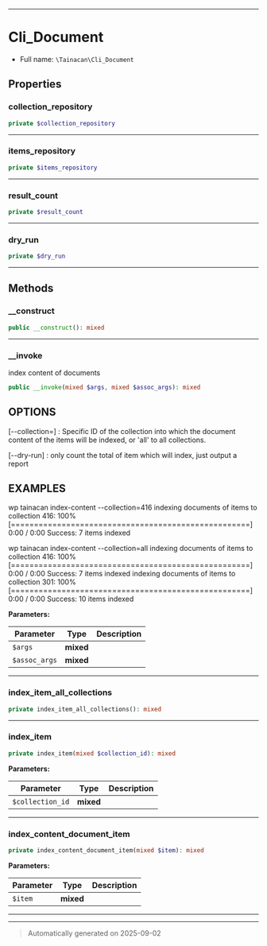 ***

# Cli_Document





* Full name: `\Tainacan\Cli_Document`



## Properties


### collection_repository



```php
private $collection_repository
```






***

### items_repository



```php
private $items_repository
```






***

### result_count



```php
private $result_count
```






***

### dry_run



```php
private $dry_run
```






***

## Methods


### __construct



```php
public __construct(): mixed
```












***

### __invoke

index content of documents

```php
public __invoke(mixed $args, mixed $assoc_args): mixed
```

## OPTIONS
[--collection=<value>]
: <value> Specific ID of the collection into which the document content of the items will be indexed, or 'all' to all collections.


[--dry-run]
: only count the total of item which will index, just output a report

## EXAMPLES

wp tainacan index-content --collection=416
indexing documents of items to collection 416:  100% [====================================================] 0:00 / 0:00
Success:
7 items indexed


wp tainacan index-content --collection=all
indexing documents of items to collection 416:  100% [====================================================] 0:00 / 0:00
Success:
7 items indexed
indexing documents of items to collection 301:  100% [====================================================] 0:00 / 0:00
Success:
10 items indexed






**Parameters:**

| Parameter | Type | Description |
|-----------|------|-------------|
| `$args` | **mixed** |  |
| `$assoc_args` | **mixed** |  |





***

### index_item_all_collections



```php
private index_item_all_collections(): mixed
```












***

### index_item



```php
private index_item(mixed $collection_id): mixed
```








**Parameters:**

| Parameter | Type | Description |
|-----------|------|-------------|
| `$collection_id` | **mixed** |  |





***

### index_content_document_item



```php
private index_content_document_item(mixed $item): mixed
```








**Parameters:**

| Parameter | Type | Description |
|-----------|------|-------------|
| `$item` | **mixed** |  |





***


***
> Automatically generated on 2025-09-02

